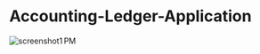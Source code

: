 # Accounting-Ledger-Application
![screenshot1 PM](https://github.com/user-attachments/assets/9a36692b-3f8d-40bc-8cf7-1fe22d1d4c1)
